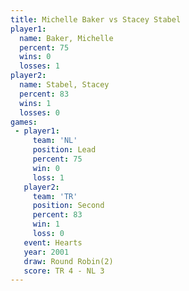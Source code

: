 ```yaml
---
title: Michelle Baker vs Stacey Stabel
player1:               
  name: Baker, Michelle
  percent: 75          
  wins: 0              
  losses: 1            
player2:               
  name: Stabel, Stacey 
  percent: 83          
  wins: 1              
  losses: 0            
games:
 - player1:        
     team: 'NL'    
     position: Lead
     percent: 75   
     win: 0        
     loss: 1       
   player2:          
     team: 'TR'      
     position: Second
     percent: 83     
     win: 1          
     loss: 0         
   event: Hearts       
   year: 2001          
   draw: Round Robin(2)
   score: TR 4 - NL 3  
---
```

